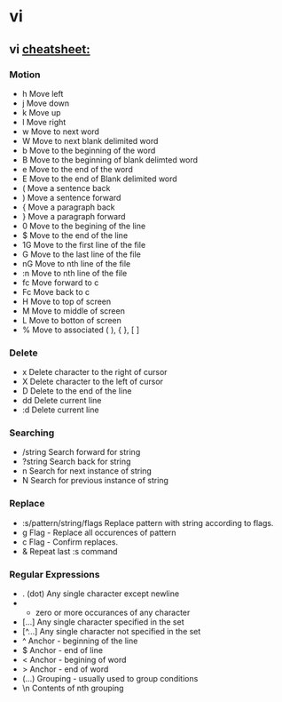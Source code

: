 # vi
## vi [cheatsheet:](http://www.lagmonster.org/docs/vi.html)
### Motion
- h	Move left
- j	Move down
- k	Move up
- l	Move right
- w	Move to next word
- W	Move to next blank delimited word
- b	Move to the beginning of the word
- B	Move to the beginning of blank delimted word
- e	Move to the end of the word
- E	Move to the end of Blank delimited word
- (	Move a sentence back
- )	Move a sentence forward
- {	Move a paragraph back
- }	Move a paragraph forward
- 0	Move to the begining of the line
- $	Move to the end of the line
- 1G	Move to the first line of the file
- G	Move to the last line of the file
- nG	Move to nth line of the file
- :n	Move to nth line of the file
- fc	Move forward to c
- Fc	Move back to c
- H	Move to top of screen
- M	Move to middle of screen
- L	Move to botton of screen
- %	Move to associated ( ), { }, [ ]

### Delete
- x	Delete character to the right of cursor
- X	Delete character to the left of cursor
- D	Delete to the end of the line
- dd	Delete current line
- :d	Delete current line

### Searching
- /string	Search forward for string
- ?string	Search back for string
- n	Search for next instance of string
- N	Search for previous instance of string

### Replace
- :s/pattern/string/flags	Replace pattern with string according to flags.
- g	Flag - Replace all occurences of pattern
- c	Flag - Confirm replaces.
- &	Repeat last :s command

### Regular Expressions
- . (dot)	Any single character except newline
- *	zero or more occurances of any character
- [...]	Any single character specified in the set
- [^...]	Any single character not specified in the set
- ^	Anchor - beginning of the line
- $	Anchor - end of line
- \<	Anchor - begining of word
- \>	Anchor - end of word
- \(...\)	Grouping - usually used to group conditions
- \n	Contents of nth grouping

